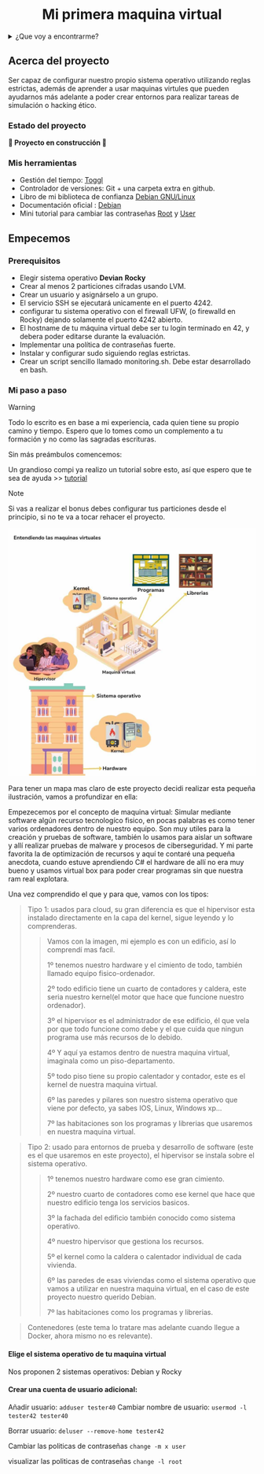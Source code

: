 <h1 align="center"> Mi primera maquina virtual </h1>

<details>
  <summary>¿Que voy a encontrarme?</summary>
  <ol>
    <li>
      <a href="#Acerca-del-proyecto">Acerca del proyecto</a>
      <ul>
        <li><a href="#estado-del-proyecto">Estado del proyecto</a></li>
        <li><a href="#Mis-herramientas">Mis herramientas</a></li>
      </ul>
    </li>
    <li>
      <a href="#Empecemos">Empecemos</a>
      <ul>
        <li><a href="#prerequisitos">Prerequisitos</a></li>
        <li><a href="#Mi-paso-a-paso">Mi paso a paso</a></li>
      </ul>
    </li>
    <li><a href="#Pongamoslo-a-prueba">Pongamoslo a prueba</a></li>
    <li><a href="#roadmap">Roadmap</a></li>
  </ol>
</details>

## Acerca del proyecto

Ser capaz de configurar nuestro propio sistema operativo utilizando reglas estrictas, además de aprender a usar maquinas virtules que pueden ayudarnos más adelante
a poder crear entornos para realizar tareas de simulación o hacking ético.

### Estado del proyecto
**:construction: Proyecto en construcción :construction:**

### Mis herramientas

* Gestión del tiempo: [Toggl](https://chrome.google.com/webstore/detail/toggl-track-productivity/oejgccbfbmkkpaidnkphaiaecficdnfn)
* Controlador de versiones: Git + una carpeta extra en github.
* Libro de mi biblioteca de confianza [Debian GNU/Linux](https://www.llibrerialagralla.cat/llibre-tecnic/454097-debian-gnulinux-guia-practica.html)
* Documentación oficial : [Debian](https://www.debian.org/doc/manuals/debian-reference/debian-reference.es.pdf)
* Mini tutorial para cambiar las contraseñas [Root](https://www.hostinger.es/tutoriales/cambiar-contrasena-linux) y [User](https://nordpass.com/es/blog/how-to-change-password-linux/)

## Empecemos

### Prerequisitos
* Elegir sistema operativo **Devian** **Rocky**
* Crear al menos 2 particiones cifradas usando LVM.
* Crear un usuario y asignárselo a un grupo.
* El servicio SSH se ejecutará unicamente en el puerto 4242.
* configurar tu sistema operativo con el firewall UFW, (o firewalld en Rocky) dejando solamente el puerto 4242 abierto.
* El hostname de tu máquina virtual debe ser tu login terminado en 42, y debera poder editarse durante la evaluación.
* Implementar una política de contraseñas fuerte.
* Instalar y configurar sudo siguiendo reglas estrictas.
* Crear un script sencillo llamado monitoring.sh. Debe estar desarrollado en bash.

### Mi paso a paso

> [!WARNING]
> 
> Todo lo escrito es en base a mi experiencia, cada quien tiene su propio camino y tiempo. Espero que lo tomes como un complemento a tu formación y no como las sagradas escrituras.

Sin más preámbulos comencemos:

Un grandioso compi ya realizo un tutorial sobre esto, así que espero que te sea de ayuda >> [tutorial](https://github.com/gemartin99/Born2beroot-Tutorial)

> [!NOTE]
> Si vas a realizar el bonus debes configurar tus particiones desde el principio, si no te va a tocar rehacer el proyecto.


![MV](https://github.com/abbyenredes/42-Madrid-Cursus/blob/main/doc/MV.jpg)

Para tener un mapa mas claro de este proyecto decidi realizar esta pequeña ilustración, vamos a profundizar en ella:

Empezecemos por el concepto de maquina virtual: Simular mediante software algún recurso tecnologíco fisico, en pocas palabras es como tener varios ordenadores dentro de nuestro equipo. Son muy utiles para la creación y pruebas de software, también lo usamos para aislar un software y allí realizar pruebas de malware y procesos de ciberseguridad. Y mi parte favorita la de optimización de recursos y aquí te contaré una pequeña anecdota, cuando estuve aprendiendo C# el hardware de allí no era muy bueno y usamos virtual box para poder crear programas sin que nuestra ram real explotara.

Una vez comprendido el que y para que, vamos con los tipos:
> Tipo 1: usados para cloud, su gran diferencia es que el hipervisor esta instalado directamente en la capa del kernel, sigue leyendo y lo comprenderas.
>> Vamos con la imagen, mi ejemplo es con un edificio, así lo comprendí mas facil.
>> 
>> 1º tenemos nuestro hardware y el cimiento de todo, también llamado equipo fisico-ordenador.
>> 
>> 2º todo edificio tiene un cuarto de contadores y caldera, este seria nuestro kernel(el motor que hace que funcione nuestro ordenador).
>> 
>> 3º el hipervisor es el administrador de ese edificio, él que vela por que todo funcione como debe y el que cuida que ningun programa use más recursos de lo debido.
>>
>> 4º Y aquí ya estamos dentro de nuestra maquina virtual, imaginala como un piso-departamento.
>>
>> 5º todo piso tiene su propio calentador y contador, este es el kernel de nuestra maquina virtual.
>> 
>> 6º las paredes y pilares son nuestro sistema operativo que viene por defecto, ya sabes IOS, Linux, Windows xp...
>> 
>> 7º las habitaciones son los programas y librerias que usaremos en nuestra maquina virtual.
>>

> Tipo 2: usado para entornos de prueba y desarrollo de software (este es el que usaremos en este proyecto), el hipervisor se instala sobre el sistema operativo.
>>
>> 1º tenemos nuestro hardware como ese gran cimiento.
>>
>> 2º nuestro cuarto de contadores como ese kernel que hace que nuestro edificio tenga los servicios basicos.
>>
>> 3º la fachada del edificio también conocido como sistema operativo.
>>
>> 4º nuestro hipervisor que gestiona los recursos.
>>
>> 5º el kernel como la caldera o calentador individual de cada vivienda.
>>
>> 6º las paredes de esas viviendas como el sistema operativo que vamos a utilizar en nuestra maquina virtual, en el caso de este proyecto nuestro querido Debian.
>>
>> 7º las habitaciones como los programas y librerias.
>>

> Contenedores (este tema lo tratare mas adelante cuando llegue a Docker, ahora mismo no es relevante).

#### Elige el sistema operativo de tu maquina virtual
Nos proponen 2 sistemas operativos: Debian y Rocky
  
#### Crear una cuenta de usuario adicional:

Añadir usuario:
```adduser tester40```
Cambiar nombre de usuario:
```usermod -l tester42 tester40```

Borrar usuario:
```deluser --remove-home tester42```


Cambiar las politicas de contraseñas
```change -m x user```

visualizar las politicas de contraseñas
```change -l root```
